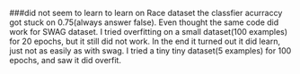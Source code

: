 ###did not seem to learn to learn on Race dataset 
the classfier acurraccy got stuck on 0.75(always answer false). Even thought the same code did
work for SWAG dataset. 
I tried overfitting on a small dataset(100 examples) for 20 epochs, but it still did not work.
In the end it turned out it did learn, just not as easily as with swag.
I tried a tiny tiny dataset(5 examples) for 100 epochs, and saw it did overfit.